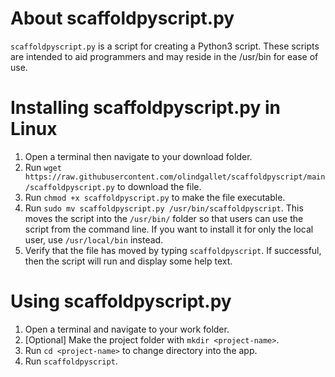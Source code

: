 # About scaffoldpyscript.py

`scaffoldpyscript.py` is a script for creating a Python3 script.  These scripts are intended to aid programmers and may reside in the /usr/bin for ease of use.

# Installing scaffoldpyscript.py in Linux

1.  Open a terminal then navigate to your download folder.
2.  Run `wget https://raw.githubusercontent.com/olindgallet/scaffoldpyscript/main/scaffoldpyscript.py` to download the file.
3.  Run `chmod +x scaffoldpyscript.py` to make the file executable.
4.  Run `sudo mv scaffoldpyscript.py /usr/bin/scaffoldpyscript`.  This moves the script into the `/usr/bin/` folder so that users can use the script from the command line.  If you want to install it for only the local user, use `/usr/local/bin` instead.
5.  Verify that the file has moved by typing `scaffoldpyscript`.  If successful, then the script will run and display some help text.

# Using scaffoldpyscript.py

1.  Open a terminal and navigate to your work folder.
2.  [Optional] Make the project folder with `mkdir <project-name>`.
3.  Run `cd <project-name>` to change directory into the app.
4.  Run `scaffoldpyscript`.
